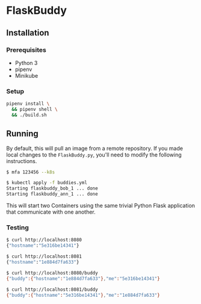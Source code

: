 # FlaskBuddy

## Installation

### Prerequisites

- Python 3
- pipenv
- Minikube

### Setup

```bash
pipenv install \
  && pipenv shell \
  && ./build.sh
```

## Running

By default, this will pull an image from a remote repository.  If you made local
changes to the `FlaskBuddy.py`, you'll need to modify the following
instructions.

```bash
$ mfa 123456 --k8s

$ kubectl apply -f buddies.yml
Starting flaskbuddy_bob_1 ... done
Starting flaskbuddy_ann_1 ... done
```

This will start two Containers using the same trivial Python Flask application
that communicate with one another.

### Testing

```bash
$ curl http://localhost:8080
{"hostname":"5e316be14341"}

$ curl http://localhost:8081
{"hostname":"1e884d7fa633"}

$ curl http://localhost:8080/buddy
{"buddy":{"hostname":"1e884d7fa633"},"me":"5e316be14341"}

$ curl http://localhost:8081/buddy
{"buddy":{"hostname":"5e316be14341"},"me":"1e884d7fa633"}
```
